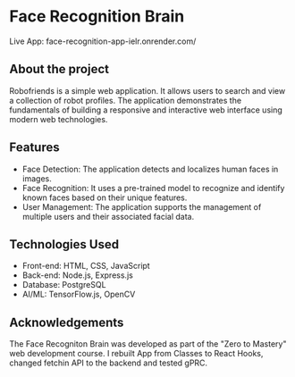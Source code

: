 # Face Recognition Brain

Live App: face-recognition-app-ielr.onrender.com/

## About the project

Robofriends is a simple web application. It allows users to search and view a collection of robot profiles. The application demonstrates the fundamentals of building a responsive and interactive web interface using modern web technologies.

## Features

-   Face Detection: The application detects and localizes human faces in images.
-   Face Recognition: It uses a pre-trained model to recognize and identify known faces based on their unique features.
-   User Management: The application supports the management of multiple users and their associated facial data.

## Technologies Used

-   Front-end: HTML, CSS, JavaScript
-   Back-end: Node.js, Express.js
-   Database: PostgreSQL
-   AI/ML: TensorFlow.js, OpenCV

## Acknowledgements

The Face Recogniton Brain was developed as part of the "Zero to Mastery" web development course. I rebuilt App from Classes to React Hooks, changed fetchin API to the backend and tested gPRC.
